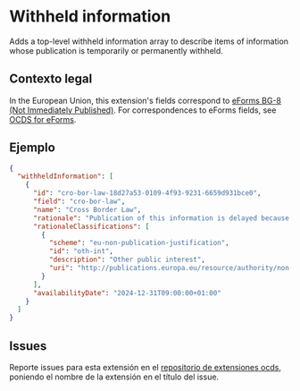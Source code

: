 # Withheld information

Adds a top-level withheld information array to describe items of information whose publication is temporarily or permanently withheld.

## Contexto legal

In the European Union, this extension's fields correspond to [eForms BG-8 (Not Immediately Published)](https://docs.ted.europa.eu/eforms/latest/reference/business-terms/). For correspondences to eForms fields, see [OCDS for eForms](https://standard.open-contracting.org/profiles/eforms/latest/en/).

## Ejemplo

```json
{
  "withheldInformation": [
    {
      "id": "cro-bor-law-18d27a53-0109-4f93-9231-6659d931bce0",
      "field": "cro-bor-law",
      "name": "Cross Border Law",
      "rationale": "Publication of this information is delayed because...",
      "rationaleClassifications": [
        {
          "scheme": "eu-non-publication-justification",
          "id": "oth-int",
          "description": "Other public interest",
          "uri": "http://publications.europa.eu/resource/authority/non-publication-justification/oth-int"
        }
      ],
      "availabilityDate": "2024-12-31T09:00:00+01:00"
    }
  ]
}
```

## Issues

Reporte issues para esta extensión en el [repositorio de extensiones ocds](https://github.com/open-contracting/ocds-extensions/issues), poniendo el nombre de la extensión en el título del issue.
